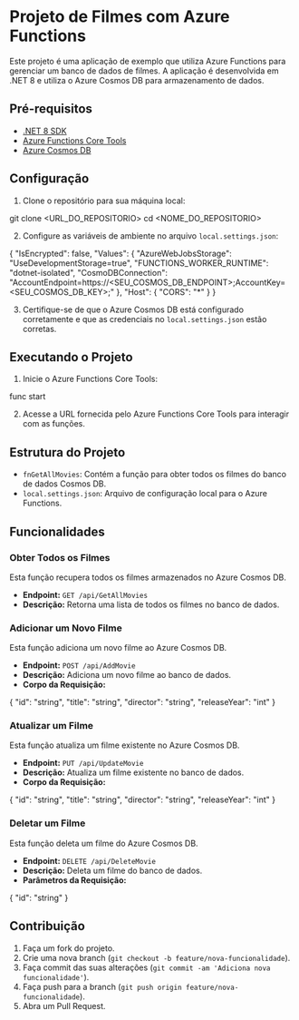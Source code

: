 # Projeto de Filmes com Azure Functions

Este projeto é uma aplicação de exemplo que utiliza Azure Functions para gerenciar um banco de dados de filmes. A aplicação é desenvolvida em .NET 8 e utiliza o Azure Cosmos DB para armazenamento de dados.

## Pré-requisitos

- [.NET 8 SDK](https://dotnet.microsoft.com/download/dotnet/8.0)
- [Azure Functions Core Tools](https://docs.microsoft.com/azure/azure-functions/functions-run-local)
- [Azure Cosmos DB](https://azure.microsoft.com/services/cosmos-db/)

## Configuração

1. Clone o repositório para sua máquina local:
    
git clone <URL_DO_REPOSITORIO>
cd <NOME_DO_REPOSITORIO>


2. Configure as variáveis de ambiente no arquivo `local.settings.json`:

{
    "IsEncrypted": false,
    "Values": {
        "AzureWebJobsStorage": "UseDevelopmentStorage=true",
        "FUNCTIONS_WORKER_RUNTIME": "dotnet-isolated",
        "CosmoDBConnection": "AccountEndpoint=https://<SEU_COSMOS_DB_ENDPOINT>;AccountKey=<SEU_COSMOS_DB_KEY>;"
    },
    "Host": {
        "CORS": "*"
    }
}



3. Certifique-se de que o Azure Cosmos DB está configurado corretamente e que as credenciais no `local.settings.json` estão corretas.

## Executando o Projeto

1. Inicie o Azure Functions Core Tools:

func start



2. Acesse a URL fornecida pelo Azure Functions Core Tools para interagir com as funções.

## Estrutura do Projeto

- `fnGetAllMovies`: Contém a função para obter todos os filmes do banco de dados Cosmos DB.
- `local.settings.json`: Arquivo de configuração local para o Azure Functions.

## Funcionalidades

### Obter Todos os Filmes

Esta função recupera todos os filmes armazenados no Azure Cosmos DB.

- **Endpoint:** `GET /api/GetAllMovies`
- **Descrição:** Retorna uma lista de todos os filmes no banco de dados.

### Adicionar um Novo Filme

Esta função adiciona um novo filme ao Azure Cosmos DB.

- **Endpoint:** `POST /api/AddMovie`
- **Descrição:** Adiciona um novo filme ao banco de dados.
- **Corpo da Requisição:**


{
    "id": "string",
    "title": "string",
    "director": "string",
    "releaseYear": "int"
}



### Atualizar um Filme

Esta função atualiza um filme existente no Azure Cosmos DB.

- **Endpoint:** `PUT /api/UpdateMovie`
- **Descrição:** Atualiza um filme existente no banco de dados.
- **Corpo da Requisição:**

{
    "id": "string",
    "title": "string",
    "director": "string",
    "releaseYear": "int"
}



### Deletar um Filme

Esta função deleta um filme do Azure Cosmos DB.

- **Endpoint:** `DELETE /api/DeleteMovie`
- **Descrição:** Deleta um filme do banco de dados.
- **Parâmetros da Requisição:**

{
    "id": "string"
}



## Contribuição

1. Faça um fork do projeto.
2. Crie uma nova branch (`git checkout -b feature/nova-funcionalidade`).
3. Faça commit das suas alterações (`git commit -am 'Adiciona nova funcionalidade'`).
4. Faça push para a branch (`git push origin feature/nova-funcionalidade`).
5. Abra um Pull Request.

